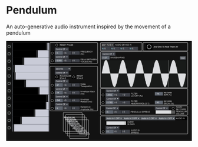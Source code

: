 # Pendulum
An auto-generative audio instrument inspired by the movement of a pendulum

<img src="https://github.com/gabriel-lavoie-viau/pendulum/blob/63d256833490a161929337aabcacfcd1ec5fc0ec/UI_Screenshot.jpg">